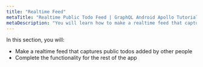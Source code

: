 ```yaml
---
title: "Realtime Feed"
metaTitle: "Realtime Public Todo Feed | GraphQL Android Apollo Tutorial"
metaDescription: "You will learn how to make a realtime feed that captures public todos added by other people."
---
```


In this section, you will:

- Make a realtime feed that captures public todos added by other people
- Complete the functionality for the rest of the app